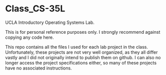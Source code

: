 # Class_CS-35L
UCLA Introductory Operating Systems Lab.

This is for personal reference purposes only. I strongly recommend against copying any code here.

This repo contains all the files I used for each lab project in the class. Unfortunately, these projects are not very well organized, as they all differ vastly and I did not originally intend to publish them on github. I can also no longer access the project specifications either, so many of these projects have no associated instructions.
